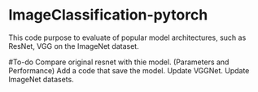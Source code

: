 # ImageClassification-pytorch
This code purpose to evaluate of popular model architectures, such as ResNet, VGG on the ImageNet dataset.

#To-do
Compare original resnet with thie model. (Parameters and Performance)
Add a code that save the model.
Update VGGNet.
Update ImageNet datasets.

